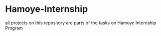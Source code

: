 # Hamoye-Internship
all projects on this repository are parts of the tasks on Hamoye Internship Program 
